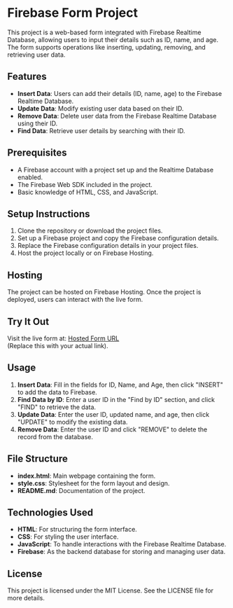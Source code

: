 
# Firebase Form Project

This project is a web-based form integrated with Firebase Realtime Database, allowing users to input their details such as ID, name, and age. The form supports operations like inserting, updating, removing, and retrieving user data.

## Features

- **Insert Data**: Users can add their details (ID, name, age) to the Firebase Realtime Database.
- **Update Data**: Modify existing user data based on their ID.
- **Remove Data**: Delete user data from the Firebase Realtime Database using their ID.
- **Find Data**: Retrieve user details by searching with their ID.

## Prerequisites

- A Firebase account with a project set up and the Realtime Database enabled.
- The Firebase Web SDK included in the project.
- Basic knowledge of HTML, CSS, and JavaScript.

## Setup Instructions

1. Clone the repository or download the project files.
2. Set up a Firebase project and copy the Firebase configuration details.
3. Replace the Firebase configuration details in your project files.
4. Host the project locally or on Firebase Hosting.

## Hosting

The project can be hosted on Firebase Hosting. Once the project is deployed, users can interact with the live form.

## Try It Out

Visit the live form at: [Hosted Form URL](#)  
(Replace this with your actual link).

## Usage

1. **Insert Data**: Fill in the fields for ID, Name, and Age, then click "INSERT" to add the data to Firebase.
2. **Find Data by ID**: Enter a user ID in the "Find by ID" section, and click "FIND" to retrieve the data.
3. **Update Data**: Enter the user ID, updated name, and age, then click "UPDATE" to modify the existing data.
4. **Remove Data**: Enter the user ID and click "REMOVE" to delete the record from the database.

## File Structure

- **index.html**: Main webpage containing the form.
- **style.css**: Stylesheet for the form layout and design.
- **README.md**: Documentation of the project.

## Technologies Used

- **HTML**: For structuring the form interface.
- **CSS**: For styling the user interface.
- **JavaScript**: To handle interactions with the Firebase Realtime Database.
- **Firebase**: As the backend database for storing and managing user data.

## License

This project is licensed under the MIT License. See the LICENSE file for more details.

